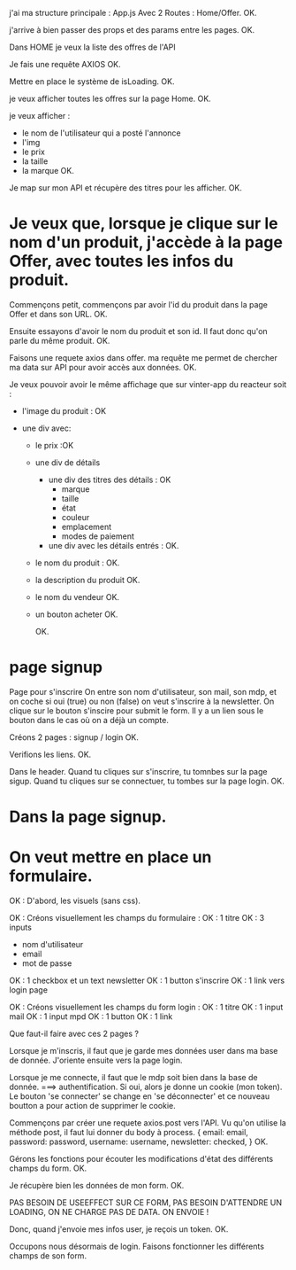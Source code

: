 j'ai ma structure principale : App.js
Avec 2 Routes : Home/Offer.
OK.

j'arrive à bien passer des props et des params entre les pages.
OK.

Dans HOME
je veux la liste des offres de l'API

Je fais une requête AXIOS
OK.

Mettre en place le système de isLoading.
OK.

je veux afficher toutes les offres sur la page Home.
OK.

je veux afficher :

- le nom de l'utilisateur qui a posté l'annonce
- l'img
- le prix
- la taille
- la marque
  OK.

Je map sur mon API et récupère des titres pour les afficher.
OK.

# Je veux que, lorsque je clique sur le nom d'un produit, j'accède à la page Offer, avec toutes les infos du produit.

Commençons petit, commençons par avoir l'id du produit dans la page Offer et dans son URL.
OK.

Ensuite essayons d'avoir le nom du produit et son id.
Il faut donc qu'on parle du même produit.
OK.

Faisons une requete axios dans offer.
ma requête me permet de chercher ma data sur API pour avoir accès aux données.
OK.

Je veux pouvoir avoir le même affichage que sur vinter-app du reacteur soit :

- l'image du produit : OK
- une div avec:

  - le prix :OK
  - une div de détails
    - une div des titres des détails : OK
      - marque
      - taille
      - état
      - couleur
      - emplacement
      - modes de paiement
    - une div avec les détails entrés : OK.
  - le nom du produit : OK.
  - la description du produit OK.
  - le nom du vendeur OK.
  - un bouton acheter OK.

    OK.

# page signup

Page pour s'inscrire
On entre son nom d'utilisateur, son mail, son mdp, et on coche si oui (true) ou non (false) on veut s'inscrire à la newsletter.
On clique sur le bouton s'inscire pour submit le form.
Il y a un lien sous le bouton dans le cas où on a déjà un compte.

Créons 2 pages : signup / login
OK.

Verifions les liens.
OK.

Dans le header.
Quand tu cliques sur s'inscrire, tu tomnbes sur la page sigup.
Quand tu cliques sur se connectuer, tu tombes sur la page login.
OK.

# Dans la page signup.

# On veut mettre en place un formulaire.

OK : D'abord, les visuels (sans css).

OK : Créons visuellement les champs du formulaire :
OK : 1 titre
OK : 3 inputs

- nom d'utilisateur
- email
- mot de passe

OK : 1 checkbox et un text newsletter
OK : 1 button s'inscrire
OK : 1 link vers login page

OK : Créons visuellement les champs du form login :
OK : 1 titre
OK : 1 input mail
OK : 1 input mpd
OK : 1 button
OK : 1 link

Que faut-il faire avec ces 2 pages ?

Lorsque je m'inscris, il faut que je garde mes données user dans ma base de donnée.
J'oriente ensuite vers la page login.

Lorsque je me connecte, il faut que le mdp soit bien dans la base de donnée. ===> authentification.
Si oui, alors je donne un cookie (mon token).
Le bouton 'se connecter' se change en 'se déconnecter' et ce nouveau boutton a pour action de supprimer le cookie.

Commençons par créer une requete axios.post vers l'API.
Vu qu'on utilise la méthode post, il faut lui donner du body à process.
{
email: email,
password: password,
username: username,
newsletter: checked,
}
OK.

Gérons les fonctions pour écouter les modifications d'état des différents champs du form.
OK.

Je récupère bien les données de mon form.
OK.

PAS BESOIN DE USEEFFECT SUR CE FORM, PAS BESOIN D'ATTENDRE UN LOADING, ON NE CHARGE PAS DE DATA. ON ENVOIE !

Donc, quand j'envoie mes infos user, je reçois un token.
OK.

Occupons nous désormais de login.
Faisons fonctionner les différents champs de son form.

